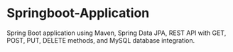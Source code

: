 # Springboot-Application
Spring Boot application using Maven, Spring Data JPA, REST API with GET, POST, PUT, DELETE methods, and MySQL database integration.
